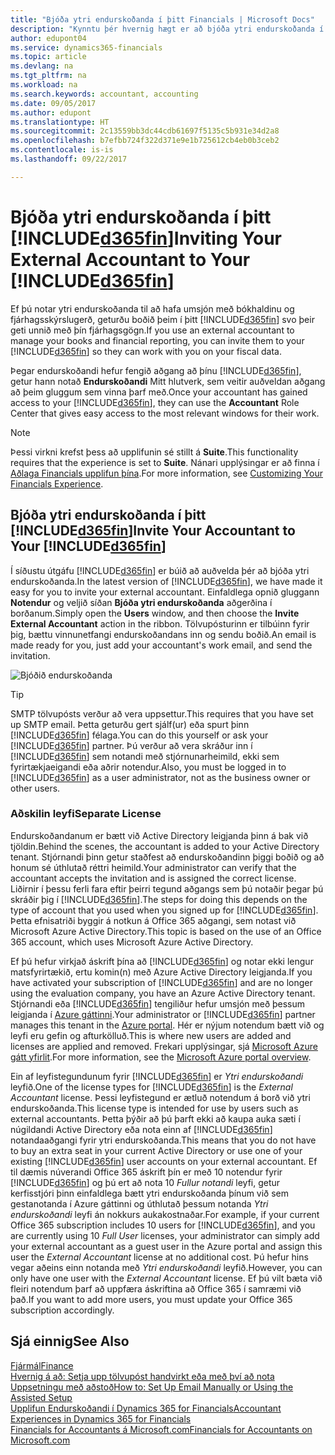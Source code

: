 ```yaml
---
title: "Bjóða ytri endurskoðanda í þitt Financials | Microsoft Docs"
description: "Kynntu þér hvernig hægt er að bjóða ytri endurskoðanda í þitt Dynamics 365 for Financials."
author: edupont04
ms.service: dynamics365-financials
ms.topic: article
ms.devlang: na
ms.tgt_pltfrm: na
ms.workload: na
ms.search.keywords: accountant, accounting
ms.date: 09/05/2017
ms.author: edupont
ms.translationtype: HT
ms.sourcegitcommit: 2c13559bb3dc44cdb61697f5135c5b931e34d2a8
ms.openlocfilehash: b7efbb724f322d371e9e1b725612cb4eb0b3ceb2
ms.contentlocale: is-is
ms.lasthandoff: 09/22/2017

---
```

# <a name="inviting-your-external-accountant-to-your-included365finincludesd365finmdmd"></a><span data-ttu-id="efb3e-103">Bjóða ytri endurskoðanda í þitt [!INCLUDE[d365fin](includes/d365fin_md.md)]</span><span class="sxs-lookup"><span data-stu-id="efb3e-103">Inviting Your External Accountant to Your [!INCLUDE[d365fin](includes/d365fin_md.md)]</span></span>
<span data-ttu-id="efb3e-104">Ef þú notar ytri endurskoðanda til að hafa umsjón með bókhaldinu og fjárhagsskýrslugerð, geturðu boðið þeim í þitt [!INCLUDE[d365fin](includes/d365fin_md.md)] svo þeir geti unnið með þín fjárhagsgögn.</span><span class="sxs-lookup"><span data-stu-id="efb3e-104">If you use an external accountant to manage your books and financial reporting, you can invite them to your [!INCLUDE[d365fin](includes/d365fin_md.md)] so they can work with you on your fiscal data.</span></span>

<span data-ttu-id="efb3e-105">Þegar endurskoðandi hefur fengið aðgang að þínu [!INCLUDE[d365fin](includes/d365fin_md.md)], getur hann notað **Endurskoðandi** Mitt hlutverk, sem veitir auðveldan aðgang að þeim gluggum sem vinna þarf með.</span><span class="sxs-lookup"><span data-stu-id="efb3e-105">Once your accountant has gained access to your [!INCLUDE[d365fin](includes/d365fin_md.md)], they can use the **Accountant** Role Center that gives easy access to the most relevant windows for their work.</span></span>  

> [!NOTE]  
>  <span data-ttu-id="efb3e-106">Þessi virkni krefst þess að upplifunin sé stillt á **Suite**.</span><span class="sxs-lookup"><span data-stu-id="efb3e-106">This functionality requires that the experience is set to **Suite**.</span></span> <span data-ttu-id="efb3e-107">Nánari upplýsingar er að finna í [Aðlaga Financials upplifun þína](ui-experiences.md).</span><span class="sxs-lookup"><span data-stu-id="efb3e-107">For more information, see [Customizing Your Financials Experience](ui-experiences.md).</span></span>  

## <a name="invite-your-accountant-to-your-included365finincludesd365finmdmd"></a><span data-ttu-id="efb3e-108">Bjóða ytri endurskoðanda í þitt [!INCLUDE[d365fin](includes/d365fin_md.md)]</span><span class="sxs-lookup"><span data-stu-id="efb3e-108">Invite Your Accountant to Your [!INCLUDE[d365fin](includes/d365fin_md.md)]</span></span>
<span data-ttu-id="efb3e-109">Í síðustu útgáfu [!INCLUDE[d365fin](includes/d365fin_md.md)] er búið að auðvelda þér að bjóða ytri endurskoðanda.</span><span class="sxs-lookup"><span data-stu-id="efb3e-109">In the latest version of [!INCLUDE[d365fin](includes/d365fin_md.md)], we have made it easy for you to invite your external accountant.</span></span> <span data-ttu-id="efb3e-110">Einfaldlega opnið gluggann **Notendur** og veljið síðan **Bjóða ytri endurskoðanda** aðgerðina í borðanum.</span><span class="sxs-lookup"><span data-stu-id="efb3e-110">Simply open the **Users** window, and then choose the **Invite External Accountant** action in the ribbon.</span></span> <span data-ttu-id="efb3e-111">Tölvupósturinn er tilbúinn fyrir þig, bættu vinnunetfangi endurskoðandans inn og sendu boðið.</span><span class="sxs-lookup"><span data-stu-id="efb3e-111">An email is made ready for you, just add your accountant's work email, and send the invitation.</span></span>  

![Bjóðið endurskoðanda](./media/finance-invite-accountant/invite-accountant.png)

> [!TIP]  
>  <span data-ttu-id="efb3e-113">SMTP tölvupósts verður að vera uppsettur.</span><span class="sxs-lookup"><span data-stu-id="efb3e-113">This requires that you have set up SMTP email.</span></span> <span data-ttu-id="efb3e-114">Þetta geturðu gert sjálf(ur) eða spurt þinn [!INCLUDE[d365fin](includes/d365fin_md.md)] félaga.</span><span class="sxs-lookup"><span data-stu-id="efb3e-114">You can do this yourself or ask your [!INCLUDE[d365fin](includes/d365fin_md.md)] partner.</span></span> <span data-ttu-id="efb3e-115">Þú verður að vera skráður inn í [!INCLUDE[d365fin](includes/d365fin_md.md)] sem notandi með stjórnunarheimild, ekki sem fyrirtækjaeigandi eða aðrir notendur.</span><span class="sxs-lookup"><span data-stu-id="efb3e-115">Also, you must be logged in to [!INCLUDE[d365fin](includes/d365fin_md.md)] as a user administrator, not as the business owner or other users.</span></span>  

### <a name="separate-license"></a><span data-ttu-id="efb3e-116">Aðskilin leyfi</span><span class="sxs-lookup"><span data-stu-id="efb3e-116">Separate License</span></span>
<span data-ttu-id="efb3e-117">Endurskoðandanum er bætt við Active Directory leigjanda þinn á bak við tjöldin.</span><span class="sxs-lookup"><span data-stu-id="efb3e-117">Behind the scenes, the accountant is added to your Active Directory tenant.</span></span> <span data-ttu-id="efb3e-118">Stjórnandi þinn getur staðfest að endurskoðandinn þiggi boðið og að honum sé úthlutað réttri heimild.</span><span class="sxs-lookup"><span data-stu-id="efb3e-118">Your administrator can verify that the accountant accepts the invitation and is assigned the correct license.</span></span> <span data-ttu-id="efb3e-119">Liðirnir í þessu ferli fara eftir þeirri tegund aðgangs sem þú notaðir þegar þú skráðir þig í [!INCLUDE[d365fin](includes/d365fin_md.md)].</span><span class="sxs-lookup"><span data-stu-id="efb3e-119">The steps for doing this depends on the type of account that you used when you signed up for [!INCLUDE[d365fin](includes/d365fin_md.md)].</span></span> <span data-ttu-id="efb3e-120">Þetta efnisatriði byggir á notkun á Office 365 aðgangi, sem notast við Microsoft Azure Active Directory.</span><span class="sxs-lookup"><span data-stu-id="efb3e-120">This topic is based on the use of an Office 365 account, which uses Microsoft Azure Active Directory.</span></span>  

<span data-ttu-id="efb3e-121">Ef þú hefur virkjað áskrift þína að [!INCLUDE[d365fin](includes/d365fin_md.md)] og notar ekki lengur matsfyrirtækið, ertu komin(n) með Azure Active Directory leigjanda.</span><span class="sxs-lookup"><span data-stu-id="efb3e-121">If you have activated your subscription of [!INCLUDE[d365fin](includes/d365fin_md.md)] and are no longer using the evaluation company, you have an Azure Active Directory tenant.</span></span> <span data-ttu-id="efb3e-122">Stjórnandi eða [!INCLUDE[d365fin](includes/d365fin_md.md)] tengiliður hefur umsjón með þessum leigjanda í [Azure gáttinni](https://portal.azure.com).</span><span class="sxs-lookup"><span data-stu-id="efb3e-122">Your administrator or [!INCLUDE[d365fin](includes/d365fin_md.md)] partner manages this tenant in the [Azure portal](https://portal.azure.com).</span></span> <span data-ttu-id="efb3e-123">Hér er nýjum notendum bætt við og leyfi eru gefin og afturkölluð.</span><span class="sxs-lookup"><span data-stu-id="efb3e-123">This is where new users are added and licenses are applied and removed.</span></span> <span data-ttu-id="efb3e-124">Frekari upplýsingar, sjá [Microsoft Azure gátt yfirlit](https://docs.microsoft.com/en-us/azure/azure-portal-overview).</span><span class="sxs-lookup"><span data-stu-id="efb3e-124">For more information, see the [Microsoft Azure portal overview](https://docs.microsoft.com/en-us/azure/azure-portal-overview).</span></span>  

<span data-ttu-id="efb3e-125">Ein af leyfistegundunum fyrir [!INCLUDE[d365fin](includes/d365fin_md.md)] er *Ytri endurskoðandi* leyfið.</span><span class="sxs-lookup"><span data-stu-id="efb3e-125">One of the license types for [!INCLUDE[d365fin](includes/d365fin_md.md)] is the *External Accountant* license.</span></span> <span data-ttu-id="efb3e-126">Þessi leyfistegund er ætluð notendum á borð við ytri endurskoðanda.</span><span class="sxs-lookup"><span data-stu-id="efb3e-126">This license type is intended for use by users such as external accountants.</span></span> <span data-ttu-id="efb3e-127">Þetta þýðir að þú þarft ekki að kaupa auka sæti í núgildandi Active Directory eða nota einn af [!INCLUDE[d365fin](includes/d365fin_md.md)] notandaaðgangi fyrir ytri endurskoðanda.</span><span class="sxs-lookup"><span data-stu-id="efb3e-127">This means that you do not have to buy an extra seat in your current Active Directory or use one of your existing [!INCLUDE[d365fin](includes/d365fin_md.md)] user accounts on your external accountant.</span></span> <span data-ttu-id="efb3e-128">Ef til dæmis núverandi Office 365 áskrift þín er með 10 notendur fyrir [!INCLUDE[d365fin](includes/d365fin_md.md)] og þú ert að nota 10 *Fullur notandi* leyfi, getur kerfisstjóri þinn einfaldlega bætt ytri endurskoðanda þínum við sem gestanotanda í Azure gáttinni og úthlutað þessum notanda *Ytri endurskoðandi* leyfi án nokkurs aukakostnaðar.</span><span class="sxs-lookup"><span data-stu-id="efb3e-128">For example, if your current Office 365 subscription includes 10 users for [!INCLUDE[d365fin](includes/d365fin_md.md)], and you are currently using 10 *Full User* licenses, your administrator can simply add your external accountant as a guest user in the Azure portal and assign this user the *External Accountant* license at no additional cost.</span></span> <span data-ttu-id="efb3e-129">Þú hefur hins vegar aðeins einn notanda með *Ytri endurskoðandi* leyfið.</span><span class="sxs-lookup"><span data-stu-id="efb3e-129">However, you can only have one user with the *External Accountant* license.</span></span> <span data-ttu-id="efb3e-130">Ef þú vilt bæta við fleiri notendum þarf að uppfæra áskriftina að Office 365 í samræmi við það.</span><span class="sxs-lookup"><span data-stu-id="efb3e-130">If you want to add more users, you must update your Office 365 subscription accordingly.</span></span>  

## <a name="see-also"></a><span data-ttu-id="efb3e-131">Sjá einnig</span><span class="sxs-lookup"><span data-stu-id="efb3e-131">See Also</span></span>
[<span data-ttu-id="efb3e-132">Fjármál</span><span class="sxs-lookup"><span data-stu-id="efb3e-132">Finance</span></span>](finance.md)  
[<span data-ttu-id="efb3e-133">Hvernig á að: Setja upp tölvupóst handvirkt eða með því að nota Uppsetningu með aðstoð</span><span class="sxs-lookup"><span data-stu-id="efb3e-133">How to: Set Up Email Manually or Using the Assisted Setup</span></span>](madeira-how-setup-email.md)  
[<span data-ttu-id="efb3e-134">Upplifun Endurskoðandi í Dynamics 365 for Financials</span><span class="sxs-lookup"><span data-stu-id="efb3e-134">Accountant Experiences in Dynamics 365 for Financials</span></span>](finance-accounting.md)  
[<span data-ttu-id="efb3e-135">Financials for Accountants á Microsoft.com</span><span class="sxs-lookup"><span data-stu-id="efb3e-135">Financials for Accountants on Microsoft.com</span></span>](https://www.microsoft.com/en-us/dynamics365/financial-insights-for-accountants)  

